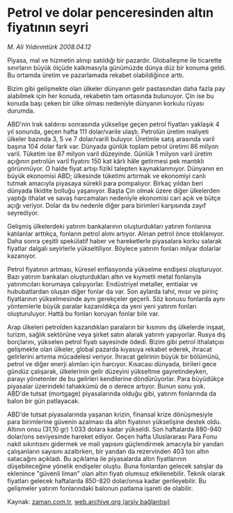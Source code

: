 # Petrol ve dolar penceresinden altın fiyatının seyri

*M. Ali Yıldırımtürk 2008.04.12*

<tr><td class="metin" colspan="2" style="padding-top: 20px; padding-left: 5px; padding-right: 10px;">Piyasa, mal ve hizmetin alınıp satıldığı bir pazardır. Globalleşme ile ticarette sınırların büyük ölçüde kalkmasıyla günümüzde dünya düz bir konuma geldi. Bu ortamda üretim ve pazarlamada rekabet olabildiğince arttı.</td></tr><tr><td class="metin" colspan="2" style="padding-top: 20px; padding-left: 5px; padding-right: 10px;"><p> Bizim gibi gelişmekte olan ülkeler dünyanın gelir pastasından daha fazla pay alabilmek için her konuda, rekabetin tam ortasında bulunuyor. Çin ise bu konuda başı çeken bir ülke olması nedeniyle dünyanın korkulu rüyası durumda.
<p> ABD'nin Irak saldırısı sonrasında yükselişe geçen petrol fiyatları yaklaşık 4 yıl sonunda, geçen hafta 111 dolar/varile ulaştı. Petrolün üretim maliyeti ülkeler bazında 3, 5 ve 7 dolar/varili buluyor. Üretimle satış arasında varil başına 104 dolar fark var. Dünyada günlük toplam petrol üretimi 86 milyon varil. Tüketim ise 87 milyon varil düzeyinde. Günlük 1 milyon varil üretim açığının petrolün varil fiyatını 150 kat kârlı hâle getirmesi pek mantıklı görünmüyor. O halde fiyat artışı fizikî talepten kaynaklanmıyor. Dünyanın en büyük ekonomisi ABD; ülkesinde tüketimi artırmak ve ekonomiyi canlı tutmak amacıyla piyasaya sürekli para pompalıyor. Birkaç yıldan beri dünyada likidite bolluğu yaşanıyor. Başta Çin olmak üzere diğer ülkelerden yaptığı ithalat ve savaş harcamaları nedeniyle ekonomisi cari açık ve bütçe açığı veriyor. Dolar da bu nedenle diğer para birimleri karşısında zayıf seyrediyor.
<p> Gelişmiş ülkelerdeki yatırım bankalarının oluşturdukları yatırım fonlarına katılanlar arttıkça, fonların petrol alımı artıyor. Alınan petrol önce stoklanıyor. Daha sonra çeşitli spekülatif haber ve hareketlerle piyasalara korku salarak fiyatlar dalgalı seyirlerle yükseltiliyor. Böylece yatırım fonları milyar dolarlar kazanıyor.
<p> Petrol fiyatının artması, küresel enflasyonda yükselme endişesi oluşturuyor. Bazı yatırım bankaları oluşturdukları altın ve kıymetli metal fonlarıyla yatırımcıları korumaya çalışıyorlar. Endüstriyel metaller, emtialar ve hububatlardan oluşan diğer fonlar da var. Son aylarda tahıl, mısır ve pirinç fiyatlarının yükselmesinde aynı gerekçeler geçerli. Söz konusu fonlarda aynı yöntemlerle büyük paralar kazanıldıkça da yeni yeni yatırım fonları oluşturuluyor. Hattâ bu fonları koruyan fonlar bile var.
<p> Arap ülkeleri petrolden kazandıkları paraların bir kısmını dış ülkelerde inşaat, turizm, sağlık sektörüne veya şirket satın alarak yatırım yapıyorlar. Rusya dış borçlarını, yükselen petrol fiyatı sayesinde ödedi. Bizim gibi petrol ithalatçısı gelişmekte olan ülkeler, global pazarda kıyasıya rekabet ederek, ihracat gelirlerini artırma mücadelesi veriyor. İhracat gelirinin büyük bir bölümünü, petrol ve diğer enerji alımları için harcıyor. Kısacası dünyada, birileri gece gündüz çalışarak, ülkelerinin gelir düzeyini yükseltme gayretindeyken, parayı yönetenler de bu gelirleri kendilerine döndürüyorlar. Para büyüdükçe piyasalar üzerindeki tahakkümü de o derece artıyor. Bunun sonu yok. ABD'de tutsat (mortgage) piyasalarında olduğu gibi, yatırım fonlarında da balon bir gün patlayacak.
<p> ABD'de tutsat piyasalarında yaşanan krizin, finansal krize dönüşmesiyle para birimlerine güvenin azalması da altın fiyatının yükselişine destek oldu. Altının onsu (31,10 gr) 1.033 dolara kadar yükseldi. Son haftalarda 880-940 dolar/ons seviyesinde hareket ediyor. Geçen hafta Uluslararası Para Fonu nakit sıkıntısını gidermek ve mali yapısını güçlendirmek amacıyla bir yandan çalışanların sayısını azaltırken, bir yandan da rezervinden 403 ton altın satacağını açıkladı. Bu açıklama ile piyasalarda altın fiyatlarının düşebileceğine yönelik endişeler oluştu. Buna fonlardan gelecek satışlar da eklenince "güvenli liman" olan altın fiyatı olumsuz etkilenebilir. Teknik olarak fiyatları gelecek haftalarda 850-820 dolar/onsa kadar gerileyebilir. Bu gelişmeler yatırım fonlarındaki balonun patlama işareti de olabilir.<br/></p></p></p></p></p></p></td></tr>

Kaynak: [zaman.com.tr](http://zaman.com.tr/yazar.do?yazino=676108), [web.archive.org (arşiv bağlantısı)](http://web.archive.org/web/20080622160717/http://www.zaman.com.tr:80/yazar.do?yazino=676108)
